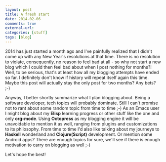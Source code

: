 ```yaml
---
layout: post
title: A fresh start
date: 2014-02-06 
comments: true
external-url:
categories: [stuff]
tags: [blog]
---
```

2014 has just started a month ago and I've painfully realized that I
didn't come up with any New Year's resolutions at that time. There is
no resolution to violate, consequently, no reason to feel bad at all -
so why not start a new blog which I could then feel bad about when I
post nothing for months?! Well, to be serious, that's at least how all
my blogging attempts have ended so far. I definitely don't know if
history will repeat itself again this time. Maybe this post will actually stay the
only post for two months? Any bets? ;-)

Anyway, I better shortly summarize what I plan blogging about. Being a
software developer, tech topics will probably dominate. Still I can't
promise not to rant about some random topic from time to time ;-) As
an Emacs user I might blog about my **Elisp** learning progress or other
stuff like the one and only **org-mode**. Using **Octopress** as my blogging
engine it will be unavoidable to mention it as well, ranging from
plugins and customizations to its philosophy. From time to time I'd also
like talking about my journeys to **Haskell** wonderland and
**Clojure(Script)** development. Or mention some Android apps? There are
enough topics for sure, we'll see if there is enough motivation to
carry on blogging as well ;-)

Let's hope the best!
